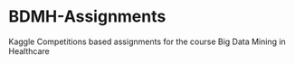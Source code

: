 # BDMH-Assignments
Kaggle Competitions based assignments for the course Big Data Mining in Healthcare
